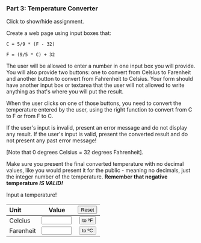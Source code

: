 ### Part 3: Temperature Converter

<p id="flip">Click to show/hide assignment.</p>
<div id="panel">

Create a web page using input boxes that:  
  
`C = 5/9 * (F - 32)`   
  
`F = (9/5 * C) + 32`  
  
The user will be allowed to enter a number in one input box you will provide. You will also provide two buttons: one to convert from Celsius to Farenheit and another button to convert from Fahrenheit to Celsius. Your form should have another input box or textarea that the user will not allowed to write anything as that's where you will put the result.

When the user clicks on one of those buttons, you need to convert the temperature entered by the user, using the right function to convert from C to F or from F to C.

If the user's input is invalid, present an error message and do not display any result. If the user's input is valid, present the converted result and do not present any past error message!

[Note that 0 degrees Celsius = 32 degrees Fahrenheit].

Make sure you present the final converted temperature with no decimal values, like you would present it for the public - meaning no decimals, just the integer number of the temperature. **Remember that negative temperature *IS VALID!***

</div>
<section>
<form name="myform">

Input a temperature!

| Unit      |                                                        Value                                                        |                  <input type="button" value="Reset" id="reset">                   |
| :-------- | :-----------------------------------------------------------------------------------------------------------------: | :-------------------------------------------------------------------------------: |
| Celcius   |   <input type="number" id="celcius" name="celcius" min="-1000" max="1000" required><span class="validity"></span>   | <input type="button" class="button-primary" onclick="calc('ctof')" value="to ºF"> |
| Farenheit | <input type="number" id="farenheit" name="farenheit" min="-1000" max="1000" required><span class="validity"></span> | <input type="button" class="button-primary" onclick="calc('ftoc')" value="to ºC"> |

<div id="messages"></div>
<br>
</form>
</section>

<script>
const displayResults = (message = "", celcius = 0, farenheit = 32) => {
        $("#messages").text(message);
        document.forms["myform"].elements["celcius"].value = (celcius.toFixed(0));
        document.forms["myform"].elements["farenheit"].value = (farenheit.toFixed(0));
}

function calc(direction){
    const errMessage = "You have to enter a numeric value.";

    let temp = {
        "celcius": parseFloat(document.forms["myform"].elements["celcius"].value),
        "farenheit": parseFloat(document.forms["myform"].elements["farenheit"].value),
        "tof": () => ((9/5) * temp.celcius) + 32,
        "toc": () => (5/9) * (temp.farenheit - 32)
    }
    
    if (direction == "ctof") {
        Number.isNaN(temp.celcius)
        ? displayResults(errMessage, NaN, NaN)
        : displayResults("", temp.celcius, temp.tof());
    } else if (direction == "ftoc") {
        Number.isNaN(temp.farenheit)
        ? displayResults(errMessage, NaN, NaN)
        : displayResults("", temp.toc(), temp.farenheit);
    }
}

$(document).ready(function(){
    displayResults();
    $('#reset').click(function(){
        displayResults("", 0, 32);
    });
    $('#farenheit, #celcius').focusin(function() {
		$(this).css('background-color','whitesmoke');
    });
    $('#farenheit, #celcius').focusout(function() {
		$(this).css('background-color','');
    });
});
</script>
